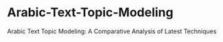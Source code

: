 # Arabic-Text-Topic-Modeling
Arabic Text Topic Modeling: A Comparative Analysis of Latest Techniques
